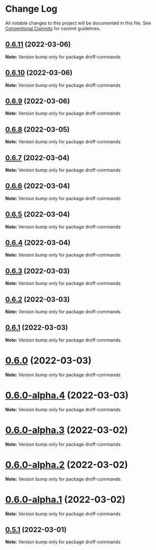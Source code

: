 # Change Log

All notable changes to this project will be documented in this file.
See [Conventional Commits](https://conventionalcommits.org) for commit guidelines.

## [0.6.11](https://github.com/tim-smart/droff/compare/droff-commands@0.6.10...droff-commands@0.6.11) (2022-03-06)

**Note:** Version bump only for package droff-commands

## [0.6.10](https://github.com/tim-smart/droff/compare/droff-commands@0.6.9...droff-commands@0.6.10) (2022-03-06)

**Note:** Version bump only for package droff-commands

## [0.6.9](https://github.com/tim-smart/droff/compare/droff-commands@0.6.8...droff-commands@0.6.9) (2022-03-06)

**Note:** Version bump only for package droff-commands

## [0.6.8](https://github.com/tim-smart/droff/compare/droff-commands@0.6.7...droff-commands@0.6.8) (2022-03-05)

**Note:** Version bump only for package droff-commands

## [0.6.7](https://github.com/tim-smart/droff/compare/droff-commands@0.6.6...droff-commands@0.6.7) (2022-03-04)

**Note:** Version bump only for package droff-commands

## [0.6.6](https://github.com/tim-smart/droff/compare/droff-commands@0.6.5...droff-commands@0.6.6) (2022-03-04)

**Note:** Version bump only for package droff-commands

## [0.6.5](https://github.com/tim-smart/droff/compare/droff-commands@0.6.4...droff-commands@0.6.5) (2022-03-04)

**Note:** Version bump only for package droff-commands

## [0.6.4](https://github.com/tim-smart/droff/compare/droff-commands@0.6.3...droff-commands@0.6.4) (2022-03-04)

**Note:** Version bump only for package droff-commands

## [0.6.3](https://github.com/tim-smart/droff/compare/droff-commands@0.6.2...droff-commands@0.6.3) (2022-03-03)

**Note:** Version bump only for package droff-commands

## [0.6.2](https://github.com/tim-smart/droff/compare/droff-commands@0.6.1...droff-commands@0.6.2) (2022-03-03)

**Note:** Version bump only for package droff-commands

## [0.6.1](https://github.com/tim-smart/droff/compare/droff-commands@0.6.0...droff-commands@0.6.1) (2022-03-03)

**Note:** Version bump only for package droff-commands

# [0.6.0](https://github.com/tim-smart/droff/compare/droff-commands@0.6.0-alpha.4...droff-commands@0.6.0) (2022-03-03)

**Note:** Version bump only for package droff-commands

# [0.6.0-alpha.4](https://github.com/tim-smart/droff/compare/droff-commands@0.6.0-alpha.3...droff-commands@0.6.0-alpha.4) (2022-03-03)

**Note:** Version bump only for package droff-commands

# [0.6.0-alpha.3](https://github.com/tim-smart/droff/compare/droff-commands@0.6.0-alpha.2...droff-commands@0.6.0-alpha.3) (2022-03-02)

**Note:** Version bump only for package droff-commands

# [0.6.0-alpha.2](https://github.com/tim-smart/droff/compare/droff-commands@0.6.0-alpha.1...droff-commands@0.6.0-alpha.2) (2022-03-02)

**Note:** Version bump only for package droff-commands

# [0.6.0-alpha.1](https://github.com/tim-smart/droff/compare/droff-commands@0.6.0-alpha.0...droff-commands@0.6.0-alpha.1) (2022-03-02)

**Note:** Version bump only for package droff-commands

## [0.5.1](https://github.com/tim-smart/droff/compare/droff-commands@0.5.1-alpha.4...droff-commands@0.5.1) (2022-03-01)

**Note:** Version bump only for package droff-commands
